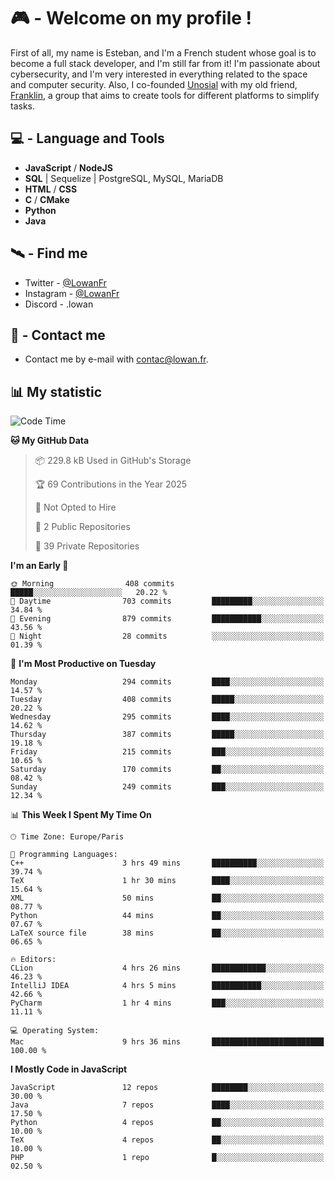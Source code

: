# 🎮 - Welcome on my profile !
First of all, my name is Esteban, and I'm a French student whose goal is to become a full stack developer, and I'm still far from it!
I'm passionate about cybersecurity, and I'm very interested in everything related to the space and computer security.
Also, I co-founded [Unosial](https://github.com/Unosial) with my old friend, [Franklin](https://github.com/AbaFranklin/), a group that aims to create tools for different platforms to simplify tasks. 



## 💻 - Language and Tools
- **JavaScript** / **NodeJS**
- **SQL** | Sequelize | PostgreSQL, MySQL, MariaDB
- **HTML** / **CSS**
- **C** / **CMake**
- **Python**
- **Java**

## 🛰️ - Find me

 - Twitter - [@LowanFr](https://twitter.com/LowanFr/)
 - Instagram - [@LowanFr](https://instagram.com/LowanFr)
 - Discord -  .lowan
 
## 📡 - Contact me
 - Contact me by e-mail with [contac@lowan.fr](mailto:contact@lowan.fr).

## 📊 My statistic
<!--START_SECTION:waka-->
![Code Time](http://img.shields.io/badge/Code%20Time-1%2C255%20hrs%208%20mins-blue)

**🐱 My GitHub Data** 

> 📦 229.8 kB Used in GitHub's Storage 
 > 
> 🏆 69 Contributions in the Year 2025
 > 
> 🚫 Not Opted to Hire
 > 
> 📜 2 Public Repositories 
 > 
> 🔑 39 Private Repositories 
 > 
**I'm an Early 🐤** 

```text
🌞 Morning                408 commits         █████░░░░░░░░░░░░░░░░░░░░   20.22 % 
🌆 Daytime                703 commits         █████████░░░░░░░░░░░░░░░░   34.84 % 
🌃 Evening                879 commits         ███████████░░░░░░░░░░░░░░   43.56 % 
🌙 Night                  28 commits          ░░░░░░░░░░░░░░░░░░░░░░░░░   01.39 % 
```
📅 **I'm Most Productive on Tuesday** 

```text
Monday                   294 commits         ████░░░░░░░░░░░░░░░░░░░░░   14.57 % 
Tuesday                  408 commits         █████░░░░░░░░░░░░░░░░░░░░   20.22 % 
Wednesday                295 commits         ████░░░░░░░░░░░░░░░░░░░░░   14.62 % 
Thursday                 387 commits         █████░░░░░░░░░░░░░░░░░░░░   19.18 % 
Friday                   215 commits         ███░░░░░░░░░░░░░░░░░░░░░░   10.65 % 
Saturday                 170 commits         ██░░░░░░░░░░░░░░░░░░░░░░░   08.42 % 
Sunday                   249 commits         ███░░░░░░░░░░░░░░░░░░░░░░   12.34 % 
```


📊 **This Week I Spent My Time On** 

```text
🕑︎ Time Zone: Europe/Paris

💬 Programming Languages: 
C++                      3 hrs 49 mins       ██████████░░░░░░░░░░░░░░░   39.74 % 
TeX                      1 hr 30 mins        ████░░░░░░░░░░░░░░░░░░░░░   15.64 % 
XML                      50 mins             ██░░░░░░░░░░░░░░░░░░░░░░░   08.77 % 
Python                   44 mins             ██░░░░░░░░░░░░░░░░░░░░░░░   07.67 % 
LaTeX source file        38 mins             ██░░░░░░░░░░░░░░░░░░░░░░░   06.65 % 

🔥 Editors: 
CLion                    4 hrs 26 mins       ████████████░░░░░░░░░░░░░   46.23 % 
IntelliJ IDEA            4 hrs 5 mins        ███████████░░░░░░░░░░░░░░   42.66 % 
PyCharm                  1 hr 4 mins         ███░░░░░░░░░░░░░░░░░░░░░░   11.11 % 

💻 Operating System: 
Mac                      9 hrs 36 mins       █████████████████████████   100.00 % 
```

**I Mostly Code in JavaScript** 

```text
JavaScript               12 repos            ████████░░░░░░░░░░░░░░░░░   30.00 % 
Java                     7 repos             ████░░░░░░░░░░░░░░░░░░░░░   17.50 % 
Python                   4 repos             ██░░░░░░░░░░░░░░░░░░░░░░░   10.00 % 
TeX                      4 repos             ██░░░░░░░░░░░░░░░░░░░░░░░   10.00 % 
PHP                      1 repo              █░░░░░░░░░░░░░░░░░░░░░░░░   02.50 % 
```




<!--END_SECTION:waka-->
